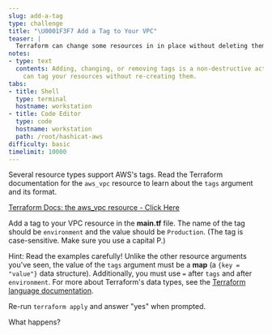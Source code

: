 ```yaml
---
slug: add-a-tag
type: challenge
title: "\U0001F3F7️ Add a Tag to Your VPC"
teaser: |
  Terraform can change some resources in in place without deleting them. Adding tags is a non-destructive action.
notes:
- type: text
  contents: Adding, changing, or removing tags is a non-destructive action. Terraform
    can tag your resources without re-creating them.
tabs:
- title: Shell
  type: terminal
  hostname: workstation
- title: Code Editor
  type: code
  hostname: workstation
  path: /root/hashicat-aws
difficulty: basic
timelimit: 10000
---
```

Several resource types support AWS's tags. Read the Terraform documentation for the `aws_vpc` resource to learn about the `tags` argument and its format.

[Terraform Docs: the aws_vpc resource - Click Here](https://registry.terraform.io/providers/hashicorp/aws/latest/docs/resources/vpc)

Add a tag to your VPC resource in the **main.tf** file. The name of the tag should be `environment` and the value should be `Production`. (The tag is case-sensitive. Make sure you use a capital P.)

Hint: Read the examples carefully! Unlike the other resource arguments you've seen, the value of the `tags` argument must be a **map** (a `{key = "value"}` data structure). Additionally, you must use `=` after `tags` and after `environment`. For more about Terraform's data types, see the [Terraform language documentation](https://www.terraform.io/docs/configuration/expressions.html#types-and-values).

Re-run `terraform apply` and answer "yes" when prompted.

What happens?